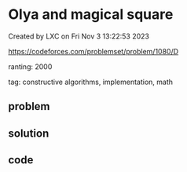 # Olya and magical square

Created by LXC on Fri Nov  3 13:22:53 2023

https://codeforces.com/problemset/problem/1080/D

ranting: 2000

tag: constructive algorithms, implementation, math

## problem



## solution



## code

``` cpp

```
